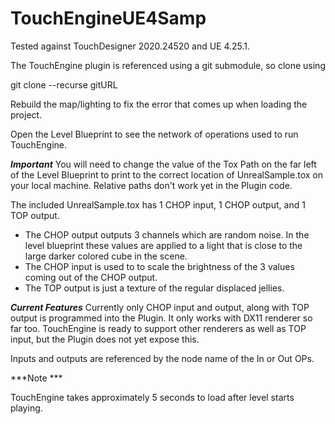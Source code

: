 # TouchEngineUE4Samp

Tested against TouchDesigner 2020.24520 and UE 4.25.1.

The TouchEngine plugin is referenced using a git submodule, so clone using

git clone --recurse gitURL

Rebuild the map/lighting to fix the error that comes up when loading the project.

Open the Level Blueprint to see the network of operations used to run TouchEngine.

***Important***
You will need to change the value of the Tox Path on the far left of the Level Blueprint
to print to the correct location of UnrealSample.tox on your local machine. Relative paths
don't work yet in the Plugin code.

The included UnrealSample.tox has 1 CHOP input, 1 CHOP output, and 1 TOP output. 

* The CHOP output outputs 3 channels which are random noise. In the level blueprint these
values are applied to a light that is close to the large darker colored cube in the scene.
* The CHOP input is used to to scale the brightness of the 3 values coming out of the CHOP output.
* The TOP output is just a texture of the regular displaced jellies.

***Current Features***
Currently only CHOP input and output, along with TOP output is programmed into the Plugin.
It only works with DX11 renderer so far too. TouchEngine is ready to support other renderers as well
as TOP input, but the Plugin does not yet expose this.

Inputs and outputs are referenced by the node name of the In or Out OPs.

***Note ***

TouchEngine takes approximately 5 seconds to load after level starts playing. 
